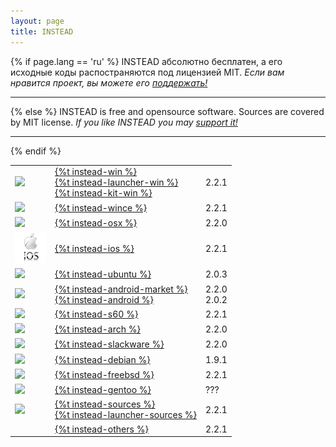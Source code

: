 ```yaml
---
layout: page
title: INSTEAD
---
```

{% if page.lang == 'ru' %}
INSTEAD абсолютно бесплатен, а его исходные коды распостраняются под лицензией MIT.
*Если вам нравится проект, вы можете его [поддержать!](/ru/donate)*
- - - - -

{% else %}
INSTEAD is free and opensource software. Sources are covered by MIT license.
*If you like INSTEAD you may [support it!](/en/donate)*
- - - - -

{% endif %}
<table class='download' align="center">

<tr>
<td><img src="/images/win_logo.png"/></td>
<td>
<a href="http://downloads.sourceforge.net/project/instead/instead/2.2.1/instead-2.2.1.exe">{%t instead-win %}</a><br>
<a href="http://instead-launcher.googlecode.com/files/instead-launcher-0.6.1.exe">{%t instead-launcher-win %}</a><br>
<a href="http://downloads.sourceforge.net/project/instead/instead/2.2.1/instead-kit-2.2.1.exe">{%t instead-kit-win %}<a>
</td>
<td>2.2.1</td>
</tr>

<tr>
<td><img src="/images/windows_mobile_logo.png"/></td>
<td><a href="http://downloads.sourceforge.net/project/instead/instead/2.2.1/instead-2.2.1-wince.zip">{%t instead-wince %}</a></td>
<td>2.2.1</td>
</tr>


<tr>
<td><img src="/images/mac_logo.png"/></td>
<td><a href="http://downloads.sourceforge.net/project/instead/instead/2.2.0/Instead-2.2.0.dmg">{%t instead-osx %}</a></td>
<td>2.2.0</td>
</tr>

<tr>
<td><img src="/images/ios_logo.png"/></td>
<td><a href="http://downloads.sourceforge.net/project/instead/instead/2.2.1/INSTEAD-2.2.1.ipa">{%t instead-ios %}</a></td>
<td>2.2.1</td>
</tr>

<tr>
<td><img src="/images/ubuntu_logo.png"/></td>
<td><a href="http://launchpad.net/~instead/+archive/ppa">{%t instead-ubuntu %}</a></td>
<td>2.0.3</td>
</tr>

<tr>
<td><img src="/images/android_logo.png"/></td>
<td><a href="http://market.android.com/details?id=com.silentlexx.instead">{%t instead-android-market %}</a><br>
<a href="http://downloads.sourceforge.net/project/instead/instead/2.0.2/instead-2.0.2.2-nonmarket.apk">{%t instead-android %}</a></td>
<td>2.2.0<br/>2.0.2</td>
</tr>

<tr>
<td><img src="/images/s60_logo.png"/></td>
<td><a href="http://downloads.sourceforge.net/project/instead/instead/2.2.1/instead-2.2.1.sis">{%t instead-s60 %}</a></td>
<td>2.2.1</td>
</tr>

<tr>
<td><img src="/images/arch_logo.png"/></td>
<td><a href="http://www.archlinux.org/packages/community/x86_64/instead/">{%t instead-arch %}</a></td>
<td>2.2.0</td>
</tr>

<tr>
<td><img src="/images/slackware_logo.png"/></td>
<td><a href="http://slackbuilds.org/repository/14.1/games/instead/">{%t instead-slackware %}</a></td>
<td>2.2.0</td>
</tr>

<tr>
<td><img src="/images/debian_logo.png"/></td>
<td><a href="https://packages.debian.org/unstable/instead">{%t instead-debian %}</a></td>
<td>1.9.1</td>
</tr>

<tr>
<td><img src="/images/freebsd_logo.png"/></td>
<td><a href="http://svnweb.freebsd.org/ports/head/games/instead/">{%t instead-freebsd %}</a></td>
<td>2.2.1</td>
</tr>

<tr>
<td><img src="/images/gentoo_logo.png"/></td>
<td><a href="http://instead.syscall.ru/wiki/ru/install/gentoo">{%t instead-gentoo %}</a></td>
<td>???</td>
</tr>

<tr>
<td><img src="/images/sources_logo.png"/></td>
<td><a href="http://downloads.sourceforge.net/project/instead/instead/2.2.1/instead_2.2.1.tar.gz">{%t instead-sources %}</a><br>
<a href="http://instead-launcher.googlecode.com/files/instead-launcher_0.6.1.tar.gz">{%t instead-launcher-sources %}</a></td>
<td>2.2.1</td>
</tr>

<tr>
<td></td>
<td><a href="http://sourceforge.net/projects/instead/files/instead/2.2.1/">{%t instead-others %}</td>
<td>2.2.1</td>
</tr>
</table>
